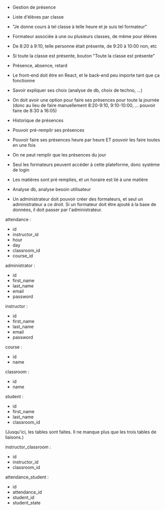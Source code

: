 - Gestion de présence

- Liste d'élèves par classe

- "Je donne cours à tel classe à telle heure et je suis tel formateur"

- Formateur associée à une ou plusieurs classes, de même pour élèves

- De 8:20 à 9:10, telle personne était présente, de 9:20 à 10:00 non, etc

- Si toute la classe est présente, bouton "Toute la classe est présente"

- Présence, absence, retard

- Le front-end doit être en React, et le back-end peu importe tant que ça fonctionne

- Savoir expliquer ses choix (analyse de db, choix de techno, ...)

- On doit avoir une option pour faire ses présences pour toute la journée (donc au lieu de faire manuellement 8:20-9:10, 9:10-10:00, ... pouvoir faire de 8:30 à 16:05)

- Historique de présences

- Pouvoir pré-remplir ses présences

- Pouvoir faire ses présences heure par heure ET pouvoir les faire toutes en une fois

- On ne peut remplir que les présences du jour

- Seul les formateurs peuvent accéder à cette plateforme, donc système de login

- Les matières sont pré remplies, et un horaire est lié à une matière

- Analyse db, analyse besoin utilisateur

- Un administrateur doit pouvoir créer des formateurs, et seul un administrateur a ce droit. Si un formateur doit être ajouté à la base de données, il doit passer par l'administrateur.



attendance :
- id
- instructor_id
- hour
- day
- classroom_id
- course_id

administrator :
- id
- first_name
- last_name
- email
- password

instructor :
- id
- first_name
- last_name
- email
- password

course :
- id
- name

classroom :
- id
- name

student :
- id
- first_name
- last_name
- classroom_id

(Jusqu'ici, les tables sont faites. Il ne manque plus que les trois tables de liaisons.)

instructor_classroom :
- id
- instructor_id
- classroom_id

attendance_student :
- id
- attendance_id
- student_id
- student_state